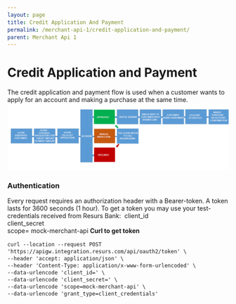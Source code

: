 ```yaml
---
layout: page
title: Credit Application And Payment
permalink: /merchant-api-1/credit-application-and-payment/
parent: Merchant Api 1
---
```



# Credit Application and Payment 

The credit application and payment flow is used when a customer wants to
apply for an account and making a purchase at the same time. 
![](../../attachments/71794850/71794869.png)
### **Authentication**
Every request requires an authorization header with a Bearer-token. A
token lasts for 3600 seconds (1 hour). To get a token you may use your
test-credentials received from Resurs Bank: 
client_id  
client_secret  
scope= mock-merchant-api
**Curl to get token**
``` syntaxhighlighter-pre
curl --location --request POST 'https://apigw.integration.resurs.com/api/oauth2/token' \
--header 'accept: application/json' \
--header 'Content-Type: application/x-www-form-urlencoded' \
--data-urlencode 'client_id=' \
--data-urlencode 'client_secret=' \
--data-urlencode 'scope=mock-merchant-api' \
--data-urlencode 'grant_type=client_credentials'
```
